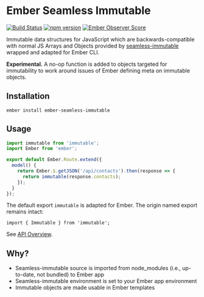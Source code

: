 # Ember Seamless Immutable

[![Build Status](https://travis-ci.org/cyk/ember-seamless-immutable.svg?branch=master)](https://travis-ci.org/cyk/ember-seamless-immutable)
[![npm version](https://badge.fury.io/js/ember-seamless-immutable.svg)](http://badge.fury.io/js/ember-seamless-immutable)
[![Ember Observer Score](http://emberobserver.com/badges/ember-seamless-immutable.svg)](http://emberobserver.com/addons/ember-seamless-immutable)

Immutable data structures for JavaScript which are backwards-compatible with normal JS Arrays and Objects provided 
by [seamless-immutable](https://github.com/rtfeldman/seamless-immutable)  wrapped and adapted for Ember CLI.

**Experimental.** A no-op function is added to objects targeted for immutability to work around issues of Ember defining meta on immutable objects.

## Installation

`ember install ember-seamless-immutable`

## Usage

```js
import immutable from 'immutable';
import Ember from 'ember';

export default Ember.Route.extend({
  model() {
    return Ember.$.getJSON('/api/contacts').then(response => {
      return immutable(response.contacts);
    });
  }
});
```

The default export `immutable` is adapted for Ember. The origin named export remains intact:

```
import { Immutable } from 'immutable';
```

See [API Overview](https://github.com/rtfeldman/seamless-immutable#api-overview).

## Why?

* Seamless-immutable source is imported from node_modules (i.e., up-to-date, not bundled) to Ember app
* Seamless-immutable environment is set to your Ember app environment
* Immutable objects are made usable in Ember templates
